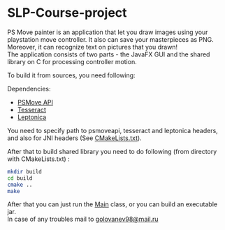 # SLP-Course-project
PS Move painter is an application that let you draw images using your playstation move controller. It also can save your masterpieces as PNG. Moreover, it can recognize text on pictures that you drawn!  
The application consists of two parts - the JavaFX GUI and the shared library on C for processing controller motion.  
  
  To build it from sources, you need following:  
  
  Dependencies:  
  * [PSMove API](https://github.com/thp/psmoveapi "PSMove API")
  * [Tesseract](https://github.com/tesseract-ocr/tesseract "Tesseract")
  * [Leptonica](https://github.com/DanBloomberg/leptonica "Leptonica")  
  
  You need to specify path to psmoveapi, tesseract and leptonica headers, and also for JNI headers (See [CMakeLists.txt](https://github.com/YakYakKruak/SLP-Course-project/blob/master/CMakeLists.txt "CMakeLists")).  
  
After that to build shared library you need to do following (from directory with CMakeLists.txt) :  

```sh
mkdir build
cd build
cmake ..
make
```
After that you can just run the [Main](https://github.com/YakYakKruak/SLP-Course-project/blob/master/src/java/frontend/Main.java "Main") class, or you can build an executable jar.  
In case of any troubles mail to golovanev98@mail.ru
